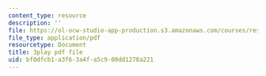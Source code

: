 ```yaml
---
content_type: resource
description: ''
file: https://ol-ocw-studio-app-production.s3.amazonaws.com/courses/res-6-007-signals-and-systems-spring-2011/bf0dfcb1a3f63a4fa5c900dd1278a221_mmkOAMOw73U.pdf
file_type: application/pdf
resourcetype: Document
title: 3play pdf file
uid: bf0dfcb1-a3f6-3a4f-a5c9-00dd1278a221
---
```

